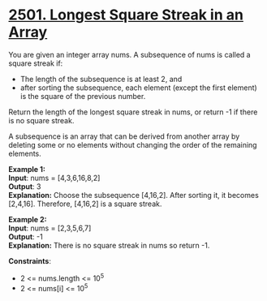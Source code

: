 # [2501. Longest Square Streak in an Array](https://leetcode.com/problems/longest-square-streak-in-an-array/description/)

You are given an integer array nums. A subsequence of nums is called a square streak if:

* The length of the subsequence is at least 2, and
* after sorting the subsequence, each element (except the first element) is the square of the previous number.

Return the length of the longest square streak in nums, or return -1 if there is no square streak.

A subsequence is an array that can be derived from another array by deleting some or no elements without changing the order of the remaining elements.

**Example 1:**\
**Input**: nums = [4,3,6,16,8,2]\
**Output**: 3\
**Explanation:** Choose the subsequence [4,16,2]. After sorting it, it becomes [2,4,16].
Therefore, [4,16,2] is a square streak.

**Example 2:**\
**Input**: nums = [2,3,5,6,7]\
**Output**: -1\
**Explanation:** There is no square streak in nums so return -1.

**Constraints**:

* 2 <= nums.length <= 10<sup>5</sup>
* 2 <= nums[i] <= 10<sup>5</sup>
